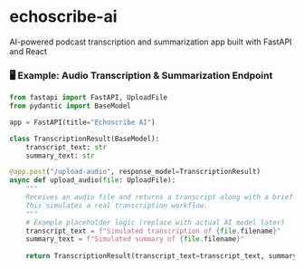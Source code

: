 # echoscribe-ai
AI-powered podcast transcription and summarization app built with FastAPI and React
### 🖥️ Example: Audio Transcription & Summarization Endpoint

```python
from fastapi import FastAPI, UploadFile
from pydantic import BaseModel

app = FastAPI(title="Echoscribe AI")

class TranscriptionResult(BaseModel):
    transcript_text: str
    summary_text: str

@app.post("/upload-audio", response_model=TranscriptionResult)
async def upload_audio(file: UploadFile):
    """
    Receives an audio file and returns a transcript along with a brief AI summary.
    This simulates a real transcription workflow.
    """
    # Example placeholder logic (replace with actual AI model later)
    transcript_text = f"Simulated transcription of {file.filename}"
    summary_text = f"Simulated summary of {file.filename}"
    
    return TranscriptionResult(transcript_text=transcript_text, summary_text=summary_text)
